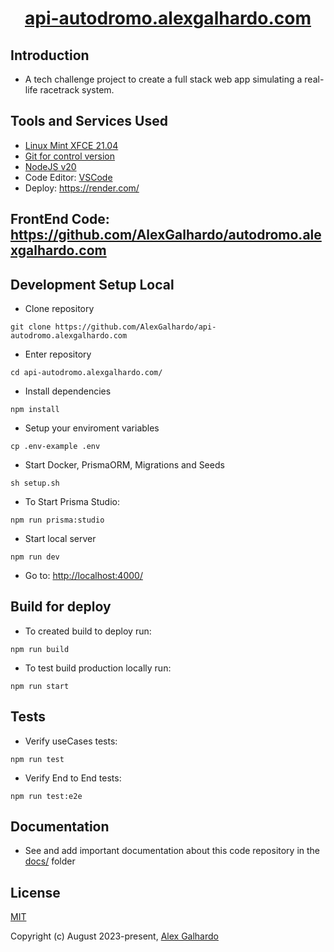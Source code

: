 <div align="center">
 <h1 align="center"><a href="https://api-autodromo.alexgalhardo.com" target="_blank">api-autodromo.alexgalhardo.com</a></h1>
</div>

## Introduction

* A tech challenge project to create a full stack web app simulating a real-life racetrack system.

## Tools and Services Used

* [Linux Mint XFCE 21.04](https://linuxmint.com/)
* [Git for control version](https://git-scm.com/)
* [NodeJS v20](https://nodejs.org/en)
* Code Editor: [VSCode](https://code.visualstudio.com/)
* Deploy: <https://render.com/>

## FrontEnd Code: <https://github.com/AlexGalhardo/autodromo.alexgalhardo.com>

## Development Setup Local

* Clone repository

<!---->

```
git clone https://github.com/AlexGalhardo/api-autodromo.alexgalhardo.com
```

* Enter repository

<!---->

```
cd api-autodromo.alexgalhardo.com/
```

* Install dependencies

<!---->

```
npm install
```

* Setup your enviroment variables

<!---->

```
cp .env-example .env
```

* Start Docker, PrismaORM, Migrations and Seeds

<!---->

```
sh setup.sh
```

* To Start Prisma Studio:

<!---->

```
npm run prisma:studio
```

* Start local server

<!---->

```
npm run dev
```

* Go to: <http://localhost:4000/>

## Build for deploy

* To created build to deploy run:

<!---->

```
npm run build
```

* To test build production locally run:

<!---->

```
npm run start
```

## Tests

* Verify useCases tests:

<!---->

```
npm run test
```

* Verify End to End tests:

<!---->

```
npm run test:e2e
```

## Documentation

- See and add important documentation about this code repository in the [docs/](./docs/) folder

## License

[MIT](http://opensource.org/licenses/MIT)

Copyright (c) August 2023-present, [Alex Galhardo](https://github.com/AlexGalhardo)
